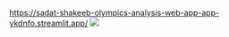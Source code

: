 https://sadat-shakeeb-olympics-analysis-web-app-app-ykdnfo.streamlit.app/
![]([https://github.com/Sadat-Shakeeb/sql_netflix_project/blob/main/logo.png?raw=true](https://github.com/Sadat-Shakeeb/Olympics-Analysis-Web-app/blob/d221d917523f122e2658d651dca0625ef3b71d82/Olympic-Logos-1.png))
